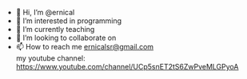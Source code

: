 - 👋 Hi, I’m @ernical
- 👀 I’m interested in programming
- 🌱 I’m currently teaching
- 💞️ I’m looking to collaborate on 
- 📫 How to reach me ernicalsr@gmail.com  
my youtube channel: https://www.youtube.com/channel/UCp5snET2tS6ZwPveMLGPyoA

<!---
ernical/ernical is a ✨ special ✨ repository because its `README.md` (this file) appears on your GitHub profile.
You can click the Preview link to take a look at your changes.
--->
